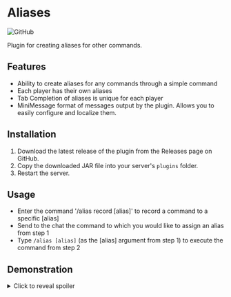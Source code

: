 # Aliases
![GitHub](https://img.shields.io/github/license/qu4ks/Autograph?style=flat-square)

Plugin for creating aliases for other commands.

## Features

- Ability to create aliases for any commands through a simple command
- Each player has their own aliases
- Tab Completion of aliases is unique for each player
- MiniMessage format of messages output by the plugin. Allows you to easily configure and localize them.

## Installation

1. Download the latest release of the plugin from the Releases page on GitHub.
2. Copy the downloaded JAR file into your server's `plugins` folder.
3. Restart the server.

## Usage

- Enter the command '/alias record [alias]' to record a command to a specific [alias]
- Send to the chat the command to which you would like to assign an alias from step 1
- Type `/alias [alias]` (as the [alias] argument from step 1) to execute the command from step 2

## Demonstration
<details>
   <summary>Click to reveal spoiler</summary>
  <img src="https://raw.githubusercontent.com/qu4ks/Aliases/master/demo.gif">
</details>
